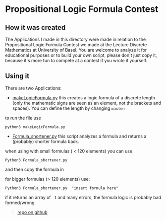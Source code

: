﻿


# Propositional Logic Formula Contest

## How it was created
The Applications I made in this directory were made in relation to the Propositional Logic Formula Contest we made at the Lecture Discrete Mathematics at University of Basel. You are welcome to analyze it for educational purposes or to build your own script, please don't just copy it, because it's more fun to compete at a contest if you wrote it yourself.

## Using it

There are two Applications:

- [makeLogicFormula.py](makeLogicFormula.py)
this creates a logic formula of a discrete length (only the mathematic signs are seen as an element, not the brackets and spaces). You can define the length by changing `maxlen`

to run the  file  use 
```
python3 makeLogicFormula.py
 ```
 
 
 
-  [Formula_shortener.py](Formula_shortener.py)
	this script analyzes a formula and returns a (probably) shorter formula back.

when using with small formulas ( < 120 elements) you can use
 ```
Python3 Formula_shortener.py
 ```
 and then copy the formula in

for bigger formulas (> 120 elements) use:
```
Python3 Formula_shortener.py  "insert formula here"
```
if it returns an array of  `-1` and many errors, the formula logic is probably bad formed/wrong

> [repo on github](https://github.com/MisterM13/LogicFormulaContest.git)
